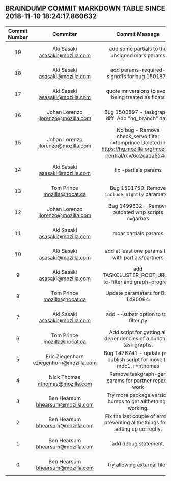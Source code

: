 ## BRAINDUMP COMMIT MARKDOWN TABLE SINCE 2018-11-10 18:24:17.860632

| Commit Number | Commiter | Commit Message | Node | Date | 
|:---:|:----:|:----------------------------------:|:------:|:----:| 
|19|Aki Sasaki <asasaki@mozilla.com>|add some partials to the unsigned mars params|c73fd46256958e00cede10f381987a6ffacfc680|2018-11-16 05:03:39
|18|Aki Sasaki <asasaki@mozilla.com>|add params-required-signoffs for bug 1501878|2f1b5cddb5f6387c5c47f888387c480de18f7c35|2018-11-12 21:19:42
|17|Aki Sasaki <asasaki@mozilla.com>|quote mr versions to avoid being treated as floats|0d4a4254960b4cf1e330daba33e3dfdf254ea9d7|2018-11-02 22:18:01
|16|Johan Lorenzo <jlorenzo@mozilla.com>|Bug 1500897 - taskgraph-diff: Add "hg_branch" data|56f54e63a30d5210d499fb914614b1ec05c1c310|2018-10-23 17:46:00
|15|Johan Lorenzo <jlorenzo@mozilla.com>|No bug - Remove check_servo filter r=tomprince  Deleted in https://hg.mozilla.org/mozilla-central/rev/6c2ca1a524e6|b5f69b20179dd2bd37e84710aaa5c37fdcf0569c|2018-10-26 16:07:04
|14|Aki Sasaki <asasaki@mozilla.com>|fix -partials params|e65c587c6b63a8795e16cab386bef075eeabf0e5|2018-10-25 04:29:21
|13|Tom Prince <mozilla@hocat.ca>|Bug 1501759: Remove `include_nightly` parameter.|5387038ff1e9c59dc1279c9dc0df5f48b81d0a28|2018-10-24 23:49:19
|12|Johan Lorenzo <jlorenzo@mozilla.com>|Bug 1499632 - Remove outdated wnp scripts r=garbas|4e4fcc1dbbd024cce22bbb085c0d6c316ad7b91e|2018-10-17 15:03:17
|11|Aki Sasaki <asasaki@mozilla.com>|moar partials params|7ad715ba5d5311ac8fe29058a260c518df8b2fc9|2018-10-16 03:43:53
|10|Aki Sasaki <asasaki@mozilla.com>|add at least one params file with partials/partners|fd45f4b8973eb6024c74af0a7139f5f2f149e18f|2018-10-12 23:24:49
|9|Aki Sasaki <asasaki@mozilla.com>|add TASKCLUSTER_ROOT_URL to tc-filter and graph-progress|46531bc805c17efacf3ffa0bf6fd401c4e101162|2018-10-11 03:14:47
|8|Tom Prince <mozilla@hocat.ca>|Update parameters for Bug 1490094.|c8a8a6a4e8b6aa4b41698530e7c1dcb2361c6922|2018-10-03 19:32:44
|7|Aki Sasaki <asasaki@mozilla.com>|add --substr option to tc-filter.py|8111e1c87cc01c7765c4a5a7a8fbf3d3ee77696d|2018-09-21 05:33:42
|6|Tom Prince <mozilla@hocat.ca>|Add script for getting all dependencies of a bunch of task graphs.|18082a7673dbdf3c2c84333c7e215bc648242567|2018-08-29 02:01:00
|5|Eric Ziegenhorn <eziegenhorn@mozilla.com>|Bug 1476741 - update pypi publish script for move to mdc1, r=nthomas|7ba9a6a098957fca5159a05ddd1e50476681237b|2018-08-16 02:58:24
|4|Nick Thomas <nthomas@mozilla.com>|Remove taskgraph-gen params for partner repack work|80063b433863c674330d90f919c62eb5b2611da0|2018-05-31 02:37:03
|3|Ben Hearsum <bhearsum@mozilla.com>|Try more package version bumps to get allthethings working.|b643cacb00ec80f19a2a522633a561f8a6d3f7be|2018-05-29 20:59:10
|2|Ben Hearsum <bhearsum@mozilla.com>|Fix the last couple of errors preventing allthethings from setting up correctly.|f4e2990b704f646476e88a5fb388fe3146593f71|2018-05-29 20:45:10
|1|Ben Hearsum <bhearsum@mozilla.com>|add debug statement.|9e0f349c01a9c6414a625bf2e5ab08fc9090d9e2|2018-05-29 20:39:26
|0|Ben Hearsum <bhearsum@mozilla.com>|try allowing external files|33a8336c1b3f3c0765845420c50ede68b2469197|2018-05-29 20:31:43


